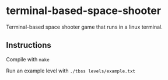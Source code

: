 # terminal-based-space-shooter

Terminal-based space shooter game that runs in a linux terminal.

## Instructions

Compile with `make`

Run an example level with `./tbss levels/example.txt`
